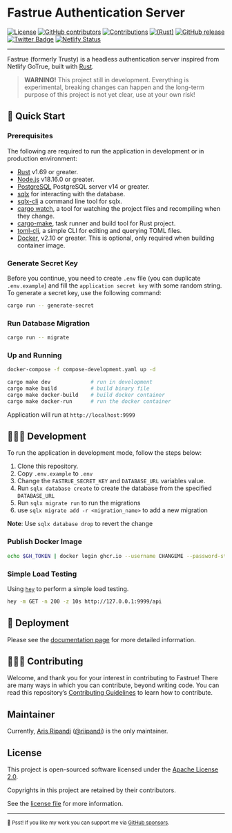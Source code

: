 # Fastrue Authentication Server

[![License](https://badgers.space/github/license/riipandi/fastrue?color=green&corner_radius=0)](./LICENSE)
[![GitHub contributors](https://badgers.space/github/contributors/riipandi/fastrue?color=green&corner_radius=0)](https://github.com/riipandi/fastrue/graphs/contributors)
[![Contributions](https://img.shields.io/badge/Contributions-welcome-blue.svg?style=flat-square)](./CODE_OF_CONDUCT.md)
[![(Rust)](https://img.shields.io/badge/rust-v1.69-orange.svg?style=flat-square&logo=rust)](https://www.rust-lang.org/)
[![GitHub release](https://img.shields.io/github/v/release/riipandi/fastrue?logo=rust&style=flat-square)](https://github.com/riipandi/fastrue)
[![Twitter Badge](https://badgen.net/badge/icon/Follow%20Twitter?icon=twitter&label&color=blue&labelColor=black&style=flat-square)](https://twitter.com/riipandi)
[![Netlify Status](https://api.netlify.com/api/v1/badges/a8f331bd-3c3a-4080-84a3-70cebb40480c/deploy-status)](https://app.netlify.com/sites/fastrue/deploys)

<hr/>

Fastrue (formerly Trusty) is a headless authentication server inspired from Netlify GoTrue, built with [Rust](https://www.rust-lang.org/).

> **WARNING!** This project still in development.
> Everything is experimental, breaking changes can happen and the long-term purpose of this project is not yet clear, use at your own risk!

## 🏁 Quick Start

### Prerequisites

The following are required to run the application in development or in production environment:

- [Rust](https://www.rust-lang.org/tools/install) v1.69 or greater.
- [Node.js](https://nodejs.org/en/download) v18.16.0 or greater.
- [PostgreSQL](https://www.postgresql.org/download/) PostgreSQL server v14 or greater.
- [sqlx](https://crates.io/crates/sqlx) for interacting with the database.
- [sqlx-cli](https://crates.io/crates/sqlx-cli) a command line tool for sqlx.
- [cargo watch](https://crates.io/crates/cargo-watch), a tool for watching the project files and recompiling when they change.
- [cargo-make](https://sagiegurari.github.io/cargo-make/#installation), task runner and build tool for Rust project.
- [toml-cli](https://github.com/gnprice/toml-cli), a simple CLI for editing and querying TOML files.
- [Docker](https://docs.docker.com/engine/install), v2.10 or greater. This is optional, only required when building container image.

### Generate Secret Key

Before you continue, you need to create `.env` file (you can duplicate `.env.example`) and
fill the `application secret key` with some random string. To generate a secret key, use
the following command:

```sh
cargo run -- generate-secret
```

### Run Database Migration

```sh
cargo run -- migrate
```

### Up and Running

```sh
docker-compose -f compose-development.yaml up -d
```

```sh
cargo make dev             # run in development
cargo make build           # build binary file
cargo make docker-build    # build docker container
cargo make docker-run      # run the docker container
```

Application will run at `http://localhost:9999`

## 🧑🏻‍💻 Development

To run the application in development mode, follow the steps below:

1. Clone this repository.
2. Copy `.env.example` to `.env`
3. Change the `FASTRUE_SECRET_KEY` and `DATABASE_URL` variables value.
4. Run `sqlx database create` to create the database from the specified `DATABASE_URL`
5. Run `sqlx migrate run` to run the migrations
6. use `sqlx migrate add -r <migration_name>` to add a new migration

**Note**: Use `sqlx database drop` to revert the change

### Publish Docker Image

```sh
echo $GH_TOKEN | docker login ghcr.io --username CHANGEME --password-stdin
```

### Simple Load Testing

Using [`hey`](https://github.com/rakyll/hey) to perform a simple load testing.

```sh
hey -m GET -n 200 -z 10s http://127.0.0.1:9999/api
```

## 🚀 Deployment

Please see the [documentation page](https://fastrue.netlify.app/docs/getting-started/introduction/) for more detailed information.

## 🧑🏻‍💻 Contributing

Welcome, and thank you for your interest in contributing to Fastrue! There are many ways in which you can contribute,
beyond writing code. You can read this repository’s [Contributing Guidelines](./CONTRIBUTING.md) to learn how to contribute.

## Maintainer

Currently, [Aris Ripandi](htps://ripandis.com) ([@riipandi](https://twitter.com/riipandi)) is the only maintainer.

## License

This project is open-sourced software licensed under the [Apache License 2.0][choosealicense].

Copyrights in this project are retained by their contributors.

See the [license file](./LICENSE) for more information.

[choosealicense]: https://choosealicense.com/licenses/apache-2.0/

---

<sub>🤫 Psst! If you like my work you can support me via [GitHub sponsors](https://github.com/sponsors/riipandi).</sub>
